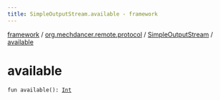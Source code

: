 ```yaml
---
title: SimpleOutputStream.available - framework
---
```


[framework](../../index.html) / [org.mechdancer.remote.protocol](../index.html) / [SimpleOutputStream](index.html) / [available](./available.html)

# available

`fun available(): `[`Int`](https://kotlinlang.org/api/latest/jvm/stdlib/kotlin/-int/index.html)